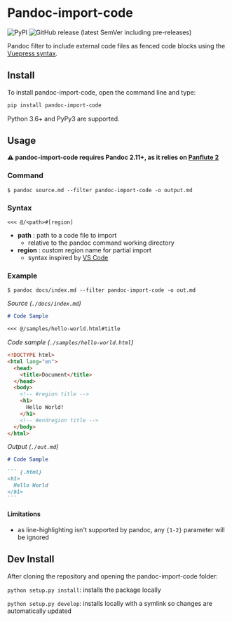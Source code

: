 <!-- spellcheck-language "en_GB" -->
<!-- markdownlint-disable commands-show-output -->

# Pandoc-import-code

![PyPI](https://img.shields.io/pypi/v/pandoc-import-code)
![GitHub release (latest SemVer including pre-releases)](https://img.shields.io/github/v/release/noelmace/pandoc-import-code?include_prereleases)

Pandoc filter to include external code files as fenced code blocks using the
[Vuepress syntax](https://vuepress.vuejs.org/guide/markdown.html#import-code-snippets).

## Install

To install pandoc-import-code, open the command line and type:

```bash
pip install pandoc-import-code
```

Python 3.6+ and PyPy3 are supported.

## Usage

**:warning: pandoc-import-code requires Pandoc 2.11+, as it relies on [Panflute 2](https://github.com/sergiocorreia/panflute/releases/tag/2.0.3)**

### Command

```shell-session
$ pandoc source.md --filter pandoc-import-code -o output.md
```

### Syntax

```raw
<<< @/<path>#[region]
```

- **path** : path to a code file to import
  - relative to the pandoc command working directory
- **region** : custom region name for partial import
  - syntax inspired by
    [VS Code](https://code.visualstudio.com/docs/editor/codebasics#_folding)

### Example

```shell-session
$ pandoc docs/index.md --filter pandoc-import-code -o out.md
```

_Source (`./docs/index.md`)_

<!-- prettier-ignore -->
```md
# Code Sample

<<< @/samples/hello-world.html#title

```

_Code sample (`./samples/hello-world.html`)_

<!-- prettier-ignore -->
```html
<!DOCTYPE html>
<html lang="en">
  <head>
    <title>Document</title>
  </head>
  <body>
    <!-- #region title -->
    <h1>
      Hello World!
    </h1>
    <!-- #endregion title -->
  </body>
</html>
```

_Output (`./out.md`)_

<!-- prettier-ignore -->
````md
# Code Sample

``` {.html}
<h1>
  Hello World
</h1>
```

````

#### Limitations

- as line-highlighting isn't supported by pandoc, any `{1-2}` parameter will be
  ignored

## Dev Install

After cloning the repository and opening the pandoc-import-code folder:

`python setup.py install`: installs the package locally

`python setup.py develop`: installs locally with a symlink so changes are
automatically updated
